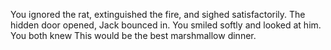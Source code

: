 You ignored the rat, extinguished the fire, and sighed satisfactorily. The hidden door opened,
Jack bounced in. You smiled softly and looked at him. You both knew This would be the best 
marshmallow dinner. 

